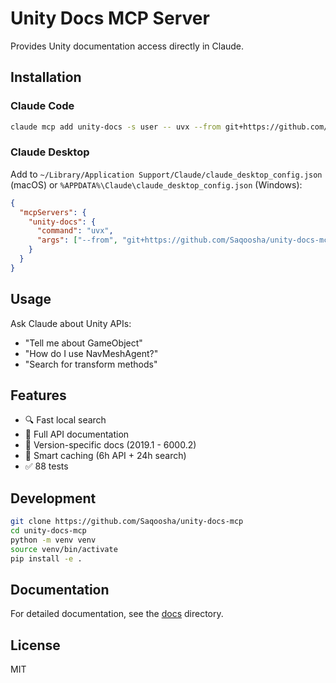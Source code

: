 # Unity Docs MCP Server

Provides Unity documentation access directly in Claude.

## Installation

### Claude Code
```bash
claude mcp add unity-docs -s user -- uvx --from git+https://github.com/Saqoosha/unity-docs-mcp unity-docs-mcp
```

### Claude Desktop
Add to `~/Library/Application Support/Claude/claude_desktop_config.json` (macOS) or `%APPDATA%\Claude\claude_desktop_config.json` (Windows):

```json
{
  "mcpServers": {
    "unity-docs": {
      "command": "uvx",
      "args": ["--from", "git+https://github.com/Saqoosha/unity-docs-mcp", "unity-docs-mcp"]
    }
  }
}
```

## Usage

Ask Claude about Unity APIs:
- "Tell me about GameObject"
- "How do I use NavMeshAgent?"
- "Search for transform methods"

## Features

- 🔍 Fast local search
- 📖 Full API documentation
- 🎯 Version-specific docs (2019.1 - 6000.2)
- 💾 Smart caching (6h API + 24h search)
- ✅ 88 tests

## Development

```bash
git clone https://github.com/Saqoosha/unity-docs-mcp
cd unity-docs-mcp
python -m venv venv
source venv/bin/activate
pip install -e .
```

## Documentation

For detailed documentation, see the [docs](docs/) directory.

## License

MIT